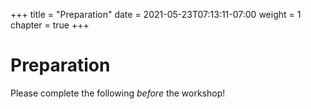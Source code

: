 +++
title = "Preparation"
date = 2021-05-23T07:13:11-07:00
weight = 1
chapter = true
+++

# Preparation

Please complete the following *before* the workshop!
